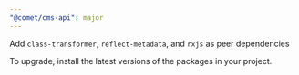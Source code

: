 ```yaml
---
"@comet/cms-api": major
---
```


Add `class-transformer`, `reflect-metadata`, and `rxjs` as peer dependencies

To upgrade, install the latest versions of the packages in your project.
